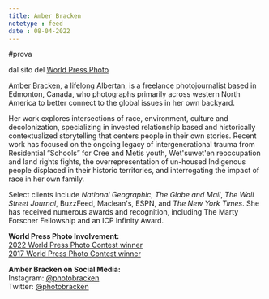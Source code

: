 ```yaml
---
title: Amber Bracken
notetype : feed
date : 08-04-2022
---
```


#prova

dal sito del [World Press Photo](https://www.worldpressphoto.org/amber-bracken)

[Amber Bracken](http://amberbracken.com/), a lifelong Albertan, is a freelance photojournalist based in Edmonton, Canada, who photographs primarily across western North America to better connect to the global issues in her own backyard.   
  
Her work explores intersections of race, environment, culture and decolonization, specializing in invested relationship based and historically contextualized storytelling that centers people in their own stories. Recent work has focused on the ongoing legacy of intergenerational trauma from Residential “Schools” for Cree and Metis youth, Wet'suwet'en reoccupation and land rights fights, the overrepresentation of un-housed Indigenous people displaced in their historic territories, and interrogating the impact of race in her own family.   
  
Select clients include _National Geographic_, _The Globe and Mail_, _The Wall Street Journal_, BuzzFeed, Maclean's, ESPN, and _The New York Times_. She has received numerous awards and recognition, including The Marty Forscher Fellowship and an ICP Infinity Award.  
  
  
**World Press Photo Involvement:**   
[2022 World Press Photo Contest winner](https://www.worldpressphoto.org/collection/photocontest/2022)  
[2017 World Press Photo Contest winner](https://www.worldpressphoto.org/collection/photocontest/2017)  
  
**Amber Bracken on Social Media:**   
Instagram: [@photobracken](https://www.instagram.com/photobracken/?hl=en)  
Twitter: [@photobracken](https://twitter.com/photobracken)
